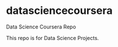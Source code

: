 datasciencecoursera
===================

Data Science Coursera Repo

This repo is for Data Science Projects.
